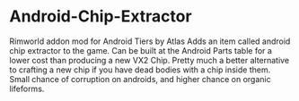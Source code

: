 # Android-Chip-Extractor
Rimworld addon mod for Android Tiers by Atlas
Adds an item called android chip extractor to the game. Can be built at the Android Parts table for a lower cost than producing a new VX2 Chip.
Pretty much a better alternative to crafting a new chip if you have dead bodies with a chip inside them.
Small chance of corruption on androids, and higher chance on organic lifeforms.
